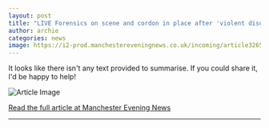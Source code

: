 ```yaml
---
layout: post
title: "LIVE Forensics on scene and cordon in place after 'violent disorder' in east Manchester - latest updates"
author: archie
categories: news
image: https://i2-prod.manchestereveningnews.co.uk/incoming/article32657541.ece/ALTERNATES/s1200/0_JRP_MEN_111025_police_001JPG.jpg
---
```

It looks like there isn't any text provided to summarise. If you could share it, I'd be happy to help!

![Article Image](https://i2-prod.manchestereveningnews.co.uk/incoming/article32657541.ece/ALTERNATES/s1200/0_JRP_MEN_111025_police_001JPG.jpg)

[Read the full article at Manchester Evening News](https://www.manchestereveningnews.co.uk/news/greater-manchester-news/live-forensics-scene-cordon-place-32657540)

---
